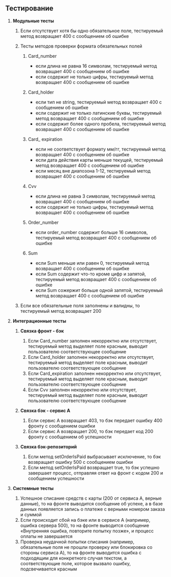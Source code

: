 ## Тестирование

1. **Модульные тесты**

    1. Если отсутствует хотя бы одно обязательное поле, тестируемый метод возвращает 400 с сообщением об ошибке
    2. Тесты методов проверки формата обязательных полей

        1. Card_number
            - если длина не равна 16 символам, тестируемый метод возвращает 400 с сообщением об ошибке
            - если содержит не только цифры, тестируемый метод возвращает 400 с сообщением об ошибке

        2. Card_holder
            - если тип не string, тестируемый метод возвращает 400 с сообщением об ошибке
            - если содержит не только латинские буквы, тестируемый метод возвращает 400 с сообщением об ошибке
            - если содержит более одного пробела, тестируемый метод возвращает 400 с сообщением об ошибке

        3. Card_ expiration
            - если не соответствует формату мм/гг, тестируемый метод возвращает 400 с сообщением об ошибке
            - если дата действия карты меньше текущей, тестируемый метод возвращает 400 с сообщением об ошибке
            - если месяц вне диапозона 1-12, тестируемый метод возвращает 400 с сообщением об ошибке

        4. Cvv
            - если длина не равна 3 символам, тестируемый метод возвращает 400 с сообщением об ошибке
            - если содержит не только цифры, тестируемый метод возвращает 400 с сообщением об ошибке

		5. Order_number
			- если order_number содержит больше 16 символов, тестируемый метод возвращает 400 с сообщением об ошибке

		6. Sum
			- если Sum меньше или равен 0, тестируемый метод возвращает 400 с сообщением об ошибке
			- если Sum содержит что-то кроме цифр и запятой, тестируемый метод возвращает 400 с сообщением об ошибке
			- если Sum сожержит больше одной запятой, тестируемый метод возвращает 400 с сообщением об ошибке

	3. Если все обязательные поля заполнены и валидны, то тестируемый метод возвращает 200

2. **Интеграционные тесты**

    1. **Связка фронт - бэк**
        1. Если Card_number заполнен некорректно или отсутствует, тестируемый метод выделяет поле красным, выводит пользователю соответствующее сообщение
        2. Если Card_holder заполнен некорректно или отсутствует, тестируемый метод выделяет поле красным, выводит пользователю соответствующее сообщение
        3. Если Card_expiration заполнен некорректно или отсутствует, тестируемый метод выделяет поле красным, выводит пользователю соответствующее сообщение
        4. Если Cvv заполнен некорректно или отсутствует, тестируемый метод выделяет поле красным, выводит пользователю соответствующее сообщение
      
    2. **Связка бэк - сервис А**
        1. Если сервис A возвращает 403, то бэк передает ошибку 400 фронту с сообщением ошибки
        2. Если сервис A возвращает 200, то бэк передает код 200 фронту с сообщением об успешности
      
    3. **Связка бэк-репозиторий**
        1. Если метод setOrderIsPaid выбрасывает исключение, то бэк возвращает ошибку 500 с сообщением ошибки
        2. Если метод setOrderIsPaid возвращает true, то бэк успешно завершает процесс, отправляя ответ на фронт с кодом 200 и сообщением успешности

3. **Системные тесты**

    1. Успешное списание средств с карты (200 от сервиса A, верные данные), то на фронте выводится сообщение об успехе, а в базе данных появляется запись о платеже с верными номером заказа и суммой
    2. Если происходит сбой на бэке или в сервисе A (например, ошибка сервера 500), то на фронте выводится сообщение «Внутренняя ошибка, повторите попытку позже», и процесс оплаты не завершается
    3. Проверка неудачной попытки списания (например, обязательные поля не прошли проверку или блокировка со стороны сервиса A), то на фронте выводится ошибка с подходящим для конкретного случая текстом, а соответствующие поле, которое вызвало ошибку, подсвечивается красным


